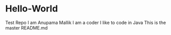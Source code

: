 # Hello-World
Test Repo
I am Anupama Mallik
I am a coder
I like to code in Java
This is the master README.md
